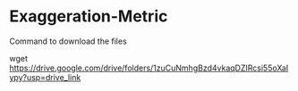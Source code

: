 # Exaggeration-Metric

Command to download the files

wget https://drive.google.com/drive/folders/1zuCuNmhgBzd4vkaqDZIRcsi55oXaIypy?usp=drive_link
